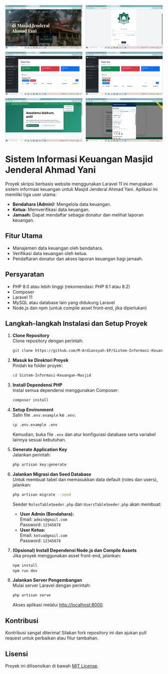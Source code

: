 <div style="display: grid; grid-template-columns: repeat(2, 1fr); gap: 10px; justify-items: center;">
  <img src="public/images/halaman_depan.png" style="width: 100%; max-width: 300px;" alt="Halaman Depan">
  <img src="public/images/login.png" style="width: 100%; max-width: 300px;" alt="Login">
  <img src="public/images/admin.png" style="width: 100%; max-width: 300px;" alt="Admin">
  <img src="public/images/ketua.png" style="width: 100%; max-width: 300px;" alt="Ketua">
  <img src="public/images/halaman_donatur.png" style="width: 100%; max-width: 300px;" alt="Halaman Donatur">
  <img src="public/images/midtrans.png" style="width: 100%; max-width: 300px;" alt="Midtrans">
</div>

# Sistem Informasi Keuangan Masjid Jenderal Ahmad Yani

Proyek skripsi berbasis website menggunakan Laravel 11 ini merupakan sistem informasi keuangan untuk Masjid Jenderal Ahmad Yani. Aplikasi ini memiliki tiga user utama:
- **Bendahara (Admin):** Mengelola data keuangan.
- **Ketua:** Memverifikasi data keuangan.
- **Jamaah:** Dapat mendaftar sebagai donatur dan melihat laporan keuangan.

## Fitur Utama
- Manajemen data keuangan oleh bendahara.
- Verifikasi data keuangan oleh ketua.
- Pendaftaran donatur dan akses laporan keuangan bagi jamaah.

## Persyaratan
- PHP 8.0 atau lebih tinggi (rekomendasi: PHP 8.1 atau 8.2)
- Composer
- Laravel 11
- MySQL atau database lain yang didukung Laravel
- Node.js dan npm (untuk compile asset front-end, jika diperlukan)

## Langkah-langkah Instalasi dan Setup Proyek

1. **Clone Repository**  
   Clone repository dengan perintah:
   ```bash
   git clone https://github.com/M-Ardiansyah-EP/Sistem-Informasi-Keuangan-Masjid.git
   ```

2. **Masuk ke Direktori Proyek**  
   Pindah ke folder proyek:
   ```bash
   cd Sistem-Informasi-Keuangan-Masjid
   ```

3. **Install Dependensi PHP**  
   Instal semua dependensi menggunakan Composer:
   ```bash
   composer install
   ```

4. **Setup Environment**  
   Salin file `.env.example` ke `.env`:
   ```bash
   cp .env.example .env
   ```
   Kemudian, buka file `.env` dan atur konfigurasi database serta variabel lainnya sesuai kebutuhan.

5. **Generate Application Key**  
   Jalankan perintah:
   ```bash
   php artisan key:generate
   ```

6. **Jalankan Migrasi dan Seed Database**  
   Untuk membuat tabel dan memasukkan data default (roles dan users), jalankan:
   ```bash
   php artisan migrate --seed
   ```
   Seeder `RolesTableSeeder.php` dan `UsersTableSeeder.php` akan membuat:
   - **User Admin (Bendahara):**  
     Email: `admin@gmail.com`  
     Password: `12345678`
   - **User Ketua:**  
     Email: `ketua@gmail.com`  
     Password: `12345678`

7. **(Opsional) Install Dependensi Node.js dan Compile Assets**  
   Jika proyek menggunakan asset front-end, jalankan:
   ```bash
   npm install
   npm run dev
   ```

8. **Jalankan Server Pengembangan**  
   Mulai server Laravel dengan perintah:
   ```bash
   php artisan serve
   ```
   Akses aplikasi melalui [http://localhost:8000](http://localhost:8000).

## Kontribusi
Kontribusi sangat diterima! Silakan fork repository ini dan ajukan pull request untuk perbaikan atau fitur tambahan.

## Lisensi
Proyek ini dilisensikan di bawah [MIT License](https://opensource.org/licenses/MIT).
```
